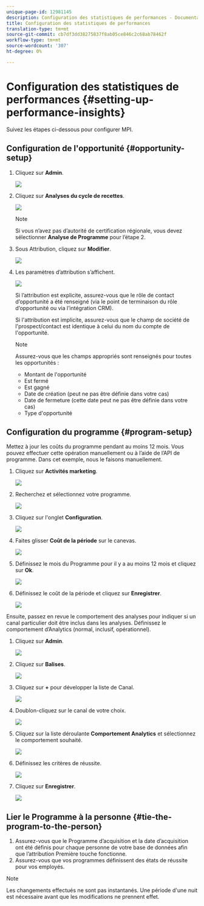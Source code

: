 ```yaml
---
unique-page-id: 12981145
description: Configuration des statistiques de performances - Documentation sur le marketing - Documentation sur le produit
title: Configuration des statistiques de performances
translation-type: tm+mt
source-git-commit: cb7df3dd38275837f8ab05ce846c2c68ab78462f
workflow-type: tm+mt
source-wordcount: '307'
ht-degree: 0%

---
```



# Configuration des statistiques de performances {#setting-up-performance-insights}

Suivez les étapes ci-dessous pour configurer MPI.

## Configuration de l&#39;opportunité {#opportunity-setup}

1. Cliquez sur **Admin**.

   ![](assets/admin.png)

1. Cliquez sur **Analyses du cycle de recettes**.

   ![](assets/two-2.png)

   >[!NOTE]
   >
   >Si vous n’avez pas d’autorité de certification régionale, vous devez sélectionner **Analyse de Programme** pour l’étape 2.

1. Sous Attribution, cliquez sur **Modifier**.

   ![](assets/three-1.png)

1. Les paramètres d’attribution s’affichent.

   ![](assets/four-2.png)

   Si l’attribution est explicite, assurez-vous que le rôle de contact d’opportunité a été renseigné (via le point de terminaison du rôle d’opportunité ou via l’intégration CRM).

   Si l&#39;attribution est implicite, assurez-vous que le champ de société de l&#39;prospect/contact est identique à celui du nom du compte de l&#39;opportunité.

   >[!NOTE]
   >
   >Assurez-vous que les champs appropriés sont renseignés pour toutes les opportunités :
   >
   >* Montant de l&#39;opportunité
   >* Est fermé
   >* Est gagné
   >* Date de création (peut ne pas être définie dans votre cas)
   >* Date de fermeture (cette date peut ne pas être définie dans votre cas)
   >* Type d&#39;opportunité


## Configuration du programme {#program-setup}

Mettez à jour les coûts du programme pendant au moins 12 mois. Vous pouvez effectuer cette opération manuellement ou à l’aide de l’API de programme. Dans cet exemple, nous le faisons manuellement.

1. Cliquez sur **Activités marketing**.

   ![](assets/ma.png)

1. Recherchez et sélectionnez votre programme.

   ![](assets/select-program.png)

1. Cliquez sur l&#39;onglet **Configuration**.

   ![](assets/setup-tab.png)

1. Faites glisser **Coût de la période** sur le canevas.

   ![](assets/period-cost.png)

1. Définissez le mois du Programme pour il y a au moins 12 mois et cliquez sur **Ok**.

   ![](assets/set-period.png)

1. Définissez le coût de la période et cliquez sur **Enregistrer**.

   ![](assets/set-cost.png)

Ensuite, passez en revue le comportement des analyses pour indiquer si un canal particulier doit être inclus dans les analyses. Définissez le comportement d’Analytics (normal, inclusif, opérationnel).

1. Cliquez sur **Admin**.

   ![](assets/admin.png)

1. Cliquez sur **Balises**.

   ![](assets/tags.png)

1. Cliquez sur **+** pour développer la liste de Canal.

   ![](assets/channel.png)

1. Doublon-cliquez sur le canal de votre choix.

   ![](assets/channel-click.png)

1. Cliquez sur la liste déroulante **Comportement Analytics** et sélectionnez le comportement souhaité.

   ![](assets/edit-channel.png)

1. Définissez les critères de réussite.

   ![](assets/success.png)

1. Cliquez sur **Enregistrer**.

   ![](assets/save.png)

## Lier le Programme à la personne {#tie-the-program-to-the-person}

1. Assurez-vous que le Programme d’acquisition et la date d’acquisition ont été définis pour chaque personne de votre base de données afin que l’attribution Première touche fonctionne.
1. Assurez-vous que vos programmes définissent des états de réussite pour vos employés.

>[!NOTE]
>
>Les changements effectués ne sont pas instantanés. Une période d&#39;une nuit est nécessaire avant que les modifications ne prennent effet.
